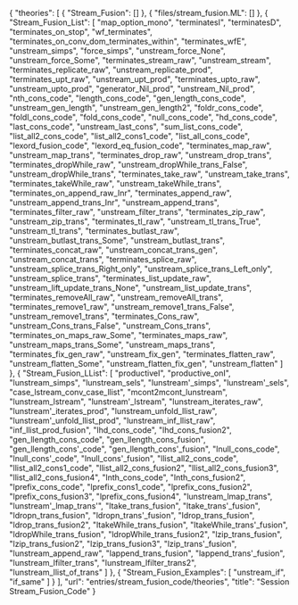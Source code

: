 {
    "theories": [
        {
            "Stream_Fusion": []
        },
        {
            "files/stream_fusion.ML": []
        },
        {
            "Stream_Fusion_List": [
                "map_option_mono",
                "terminatesI",
                "terminatesD",
                "terminates_on_stop",
                "wf_terminates",
                "terminates_on_conv_dom_terminates_within",
                "terminates_wfE",
                "unstream_simps",
                "force_simps",
                "unstream_force_None",
                "unstream_force_Some",
                "terminates_stream_raw",
                "unstream_stream",
                "terminates_replicate_raw",
                "unstream_replicate_prod",
                "terminates_upt_raw",
                "unstream_upt_prod",
                "terminates_upto_raw",
                "unstream_upto_prod",
                "generator_Nil_prod",
                "unstream_Nil_prod",
                "nth_cons_code",
                "length_cons_code",
                "gen_length_cons_code",
                "unstream_gen_length",
                "unstream_gen_length2",
                "foldr_cons_code",
                "foldl_cons_code",
                "fold_cons_code",
                "null_cons_code",
                "hd_cons_code",
                "last_cons_code",
                "unstream_last_cons",
                "sum_list_cons_code",
                "list_all2_cons_code",
                "list_all2_cons1_code",
                "list_all_cons_code",
                "lexord_fusion_code",
                "lexord_eq_fusion_code",
                "terminates_map_raw",
                "unstream_map_trans",
                "terminates_drop_raw",
                "unstream_drop_trans",
                "terminates_dropWhile_raw",
                "unstream_dropWhile_trans_False",
                "unstream_dropWhile_trans",
                "terminates_take_raw",
                "unstream_take_trans",
                "terminates_takeWhile_raw",
                "unstream_takeWhile_trans",
                "terminates_on_append_raw_Inr",
                "terminates_append_raw",
                "unstream_append_trans_Inr",
                "unstream_append_trans",
                "terminates_filter_raw",
                "unstream_filter_trans",
                "terminates_zip_raw",
                "unstream_zip_trans",
                "terminates_tl_raw",
                "unstream_tl_trans_True",
                "unstream_tl_trans",
                "terminates_butlast_raw",
                "unstream_butlast_trans_Some",
                "unstream_butlast_trans",
                "terminates_concat_raw",
                "unstream_concat_trans_gen",
                "unstream_concat_trans",
                "terminates_splice_raw",
                "unstream_splice_trans_Right_only",
                "unstream_splice_trans_Left_only",
                "unstream_splice_trans",
                "terminates_list_update_raw",
                "unstream_lift_update_trans_None",
                "unstream_list_update_trans",
                "terminates_removeAll_raw",
                "unstream_removeAll_trans",
                "terminates_remove1_raw",
                "unstream_remove1_trans_False",
                "unstream_remove1_trans",
                "terminates_Cons_raw",
                "unstream_Cons_trans_False",
                "unstream_Cons_trans",
                "terminates_on_maps_raw_Some",
                "terminates_maps_raw",
                "unstream_maps_trans_Some",
                "unstream_maps_trans",
                "terminates_fix_gen_raw",
                "unstream_fix_gen",
                "terminates_flatten_raw",
                "unstream_flatten_Some",
                "unstream_flatten_fix_gen",
                "unstream_flatten"
            ]
        },
        {
            "Stream_Fusion_LList": [
                "productiveI",
                "productive_onI",
                "lunstream_simps",
                "lunstream_sels",
                "lunstream'_simps",
                "lunstream'_sels",
                "case_lstream_conv_case_llist",
                "mcont2mcont_lunstream",
                "lunstream_lstream",
                "lunstream'_lstream",
                "lunstream_iterates_raw",
                "lunstream'_iterates_prod",
                "lunstream_unfold_llist_raw",
                "lunstream'_unfold_llist_prod",
                "lunstream_inf_llist_raw",
                "inf_llist_prod_fusion",
                "lhd_cons_code",
                "lhd_cons_fusion2",
                "gen_llength_cons_code",
                "gen_llength_cons_fusion",
                "gen_llength_cons'_code",
                "gen_llength_cons'_fusion",
                "lnull_cons_code",
                "lnull_cons'_code",
                "lnull_cons'_fusion",
                "llist_all2_cons_code",
                "llist_all2_cons1_code",
                "llist_all2_cons_fusion2",
                "llist_all2_cons_fusion3",
                "llist_all2_cons_fusion4",
                "lnth_cons_code",
                "lnth_cons_fusion2",
                "lprefix_cons_code",
                "lprefix_cons1_code",
                "lprefix_cons_fusion2",
                "lprefix_cons_fusion3",
                "lprefix_cons_fusion4",
                "lunstream_lmap_trans",
                "lunstream'_lmap_trans'",
                "ltake_trans_fusion",
                "ltake_trans'_fusion",
                "ldropn_trans_fusion",
                "ldropn_trans'_fusion",
                "ldrop_trans_fusion",
                "ldrop_trans_fusion2",
                "ltakeWhile_trans_fusion",
                "ltakeWhile_trans'_fusion",
                "ldropWhile_trans_fusion",
                "ldropWhile_trans_fusion2",
                "lzip_trans_fusion",
                "lzip_trans_fusion2",
                "lzip_trans_fusion3",
                "lzip_trans'_fusion",
                "lunstream_append_raw",
                "lappend_trans_fusion",
                "lappend_trans'_fusion",
                "lunstream_lfilter_trans",
                "lunstream_lfilter_trans2",
                "lunstream_llist_of_trans"
            ]
        },
        {
            "Stream_Fusion_Examples": [
                "unstream_if",
                "if_same"
            ]
        }
    ],
    "url": "entries/stream_fusion_code/theories",
    "title": "Session Stream_Fusion_Code"
}